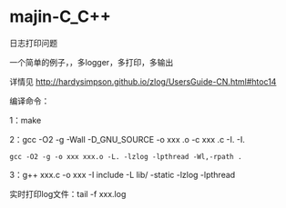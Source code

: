 # majin-C_C++

日志打印问题

一个简单的例子，，多logger，多打印，多输出

详情见  http://hardysimpson.github.io/zlog/UsersGuide-CN.html#htoc14

编译命令：

1：make

2：gcc -O2 -g -Wall -D_GNU_SOURCE -o xxx .o -c xxx .c -I. -I.

    gcc -O2 -g -o xxx xxx.o -L. -lzlog -lpthread -Wl,-rpath .

3：g++ xxx.c -o xxx -I include -L lib/ -static -lzlog -lpthread

实时打印log文件：tail -f xxx.log


